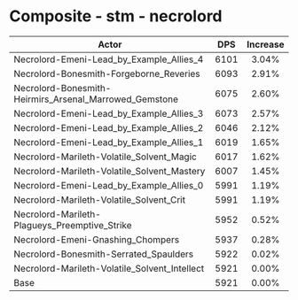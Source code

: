 # Composite - stm - necrolord
| Actor | DPS | Increase |
|---|:---:|:---:|
|Necrolord-Emeni-Lead_by_Example_Allies_4|6101|3.04%|
|Necrolord-Bonesmith-Forgeborne_Reveries|6093|2.91%|
|Necrolord-Bonesmith-Heirmirs_Arsenal_Marrowed_Gemstone|6075|2.60%|
|Necrolord-Emeni-Lead_by_Example_Allies_3|6073|2.57%|
|Necrolord-Emeni-Lead_by_Example_Allies_2|6046|2.12%|
|Necrolord-Emeni-Lead_by_Example_Allies_1|6019|1.65%|
|Necrolord-Marileth-Volatile_Solvent_Magic|6017|1.62%|
|Necrolord-Marileth-Volatile_Solvent_Mastery|6007|1.45%|
|Necrolord-Emeni-Lead_by_Example_Allies_0|5991|1.19%|
|Necrolord-Marileth-Volatile_Solvent_Crit|5991|1.19%|
|Necrolord-Marileth-Plagueys_Preemptive_Strike|5952|0.52%|
|Necrolord-Emeni-Gnashing_Chompers|5937|0.28%|
|Necrolord-Bonesmith-Serrated_Spaulders|5922|0.02%|
|Necrolord-Marileth-Volatile_Solvent_Intellect|5921|0.00%|
|Base|5921|0.00%|
